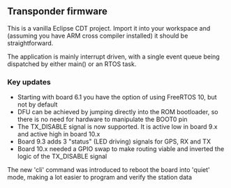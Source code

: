 ## Transponder firmware

This is a vanilla Eclipse CDT project. Import it into your workspace and (assuming you have ARM cross compiler installed) it should be straightforward.

The application is mainly interrupt driven, with a single event queue being dispatched by either main() or an RTOS task. 

### Key updates

 - Starting with board 6.1 you have the option of using FreeRTOS 10, but not by default
 - DFU can be achieved by jumping directly into the ROM bootloader, so there is no need for hardware to manipulate the BOOT0 pin
 - The TX_DISABLE signal is now supported. It is active low in board 9.x and active high in board 10.x 
 - Board 9.3 adds 3 "status" (LED driving) signals for GPS, RX and TX
 - Board 10.x needed a GPIO swap to make routing viable and inverted the logic of the TX_DISABLE signal

The new 'cli' command was introduced to reboot the board into 'quiet' mode, making a lot easier to program and verify the station data
 
